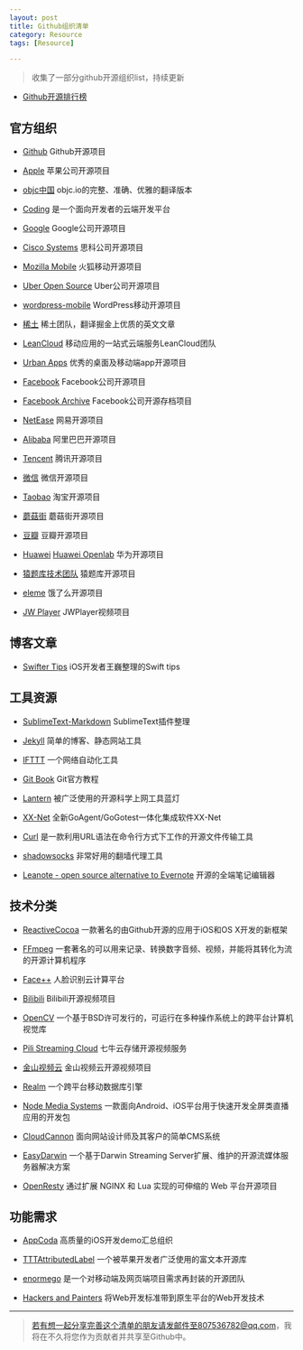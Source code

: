 ```yaml
---
layout: post
title: Github组织清单
category: Resource
tags: [Resource]

---
```



> 收集了一部分github开源组织list，持续更新


* [Github开源排行榜](https://github.com/trending/objective-c?since=monthly)


## 官方组织

* [Github](https://github.com/github) Github开源项目

* [Apple](https://github.com/apple) 苹果公司开源项目

* [objc中国](https://github.com/objccn) objc.io的完整、准确、优雅的翻译版本

* [Coding](https://github.com/Coding) 是一个面向开发者的云端开发平台

* [Google](https://github.com/google) Google公司开源项目

* [Cisco Systems](https://github.com/cisco) 思科公司开源项目

* [Mozilla Mobile](https://github.com/mozilla-mobile) 火狐移动开源项目

* [Uber Open Source](https://github.com/uber) Uber公司开源项目

* [wordpress-mobile](https://github.com/wordpress-mobile) WordPress移动开源项目

* [稀土](https://github.com/xitu) 稀土团队，翻译掘金上优质的英文文章

* [LeanCloud](https://github.com/leancloud) 移动应用的一站式云端服务LeanCloud团队

* [Urban Apps](https://github.com/UrbanApps) 优秀的桌面及移动端app开源项目

* [Facebook](https://github.com/facebook) Facebook公司开源项目

* [Facebook Archive](https://github.com/facebookarchive) Facebook公司开源存档项目

* [NetEase](https://github.com/NetEase) 网易开源项目

* [Alibaba](https://github.com/alibaba/) 阿里巴巴开源项目

* [Tencent](https://github.com/Tencent) 腾讯开源项目

* [微信](https://github.com/weixin) 微信开源项目

* [Taobao](https://github.com/taobao) 淘宝开源项目

* [蘑菇街](https://github.com/meili) 蘑菇街开源项目

* [豆瓣](https://github.com/douban) 豆瓣开源项目

* [Huawei](https://github.com/Huawei-Hadoop) [Huawei Openlab](https://github.com/huawei-openlab) 华为开源项目

* [猿题库技术团队](https://github.com/yuantiku) 猿题库开源项目

* [eleme](https://github.com/eleme) 饿了么开源项目

* [JW Player](https://github.com/jwplayer) JWPlayer视频项目

## 博客文章

* [Swifter Tips](https://github.com/swifter-tips) iOS开发者王巍整理的Swift tips


## 工具资源

* [SublimeText-Markdown](https://github.com/SublimeText-Markdown) SublimeText插件整理

* [Jekyll](https://github.com/jekyll) 简单的博客、静态网站工具

* [IFTTT](https://github.com/IFTTT) 一个网络自动化工具

* [Git Book](https://github.com/progit) Git官方教程

* [Lantern](https://github.com/getlantern) 被广泛使用的开源科学上网工具蓝灯

* [XX-Net](https://github.com/XX-net) 全新GoAgent/GoGotest一体化集成软件XX-Net

* [Curl](https://github.com/curl) 是一款利用URL语法在命令行方式下工作的开源文件传输工具

* [shadowsocks](https://shadowsocks.org/) 非常好用的翻墙代理工具

* [Leanote - open source alternative to Evernote](https://github.com/leanote)  开源的全端笔记编辑器

## 技术分类


* [ReactiveCocoa](https://github.com/ReactiveCocoa) 一款著名的由Github开源的应用于iOS和OS X开发的新框架

* [FFmpeg](https://github.com/FFmpeg) 一套著名的可以用来记录、转换数字音频、视频，并能将其转化为流的开源计算机程序

* [Face++](https://github.com/FacePlusPlus) 人脸识别云计算平台

* [Bilibili](https://github.com/Bilibili) Bilibili开源视频项目

* [OpenCV](https://github.com/opencv) 一个基于BSD许可发行的，可运行在多种操作系统上的跨平台计算机视觉库

* [Pili Streaming Cloud](https://github.com/pili-engineering) 七牛云存储开源视频服务

* [金山视频云](https://github.com/ksvc) 金山视频云开源视频项目

* [Realm](https://github.com/realm) 一个跨平台移动数据库引擎

* [Node Media Systems](https://github.com/NodeMedia) 一款面向Android、iOS平台用于快速开发全屏类直播应用的开发包

* [CloudCannon](https://github.com/CloudCannon) 面向网站设计师及其客户的简单CMS系统

* [EasyDarwin](https://github.com/EasyDarwin) 一个基于Darwin Streaming Server扩展、维护的开源流媒体服务器解决方案


* [OpenResty](https://github.com/openresty/) 通过扩展 NGINX 和 Lua 实现的可伸缩的 Web 平台开源项目



## 功能需求

* [AppCoda](https://github.com/appcoda) 高质量的iOS开发demo汇总组织

* [TTTAttributedLabel](https://github.com/TTTAttributedLabel) 一个被苹果开发者广泛使用的富文本开源库

* [enormego](https://github.com/enormego) 是一个对移动端及网页端项目需求再封装的开源团队

* [Hackers and Painters](https://github.com/hackers-painters) 将Web开发标准带到原生平台的Web开发技术






-------

> 若有想一起分享完善这个清单的朋友请发邮件至807536782@qq.com，我将在不久将您作为贡献者并共享至Github中。
